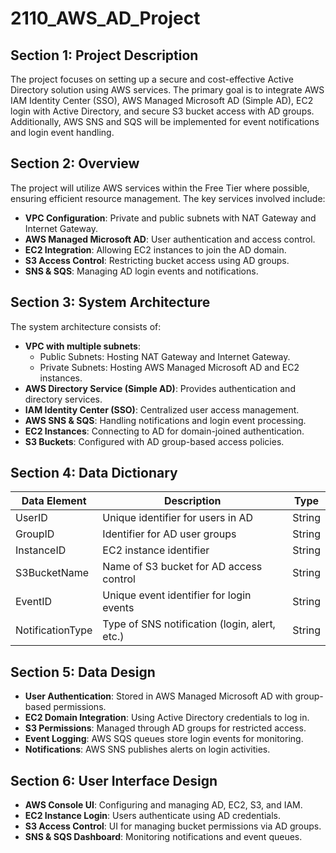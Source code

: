 # 2110_AWS_AD_Project

## Section 1: Project Description

The project focuses on setting up a secure and cost-effective Active Directory solution using AWS services. The primary goal is to integrate AWS IAM Identity Center (SSO), AWS Managed Microsoft AD (Simple AD), EC2 login with Active Directory, and secure S3 bucket access with AD groups. Additionally, AWS SNS and SQS will be implemented for event notifications and login event handling.

## Section 2: Overview

The project will utilize AWS services within the Free Tier where possible, ensuring efficient resource management. The key services involved include:

- **VPC Configuration**: Private and public subnets with NAT Gateway and Internet Gateway.
- **AWS Managed Microsoft AD**: User authentication and access control.
- **EC2 Integration**: Allowing EC2 instances to join the AD domain.
- **S3 Access Control**: Restricting bucket access using AD groups.
- **SNS & SQS**: Managing AD login events and notifications.

## Section 3: System Architecture

The system architecture consists of:

- **VPC with multiple subnets**:
  - Public Subnets: Hosting NAT Gateway and Internet Gateway.
  - Private Subnets: Hosting AWS Managed Microsoft AD and EC2 instances.
- **AWS Directory Service (Simple AD)**: Provides authentication and directory services.
- **IAM Identity Center (SSO)**: Centralized user access management.
- **AWS SNS & SQS**: Handling notifications and login event processing.
- **EC2 Instances**: Connecting to AD for domain-joined authentication.
- **S3 Buckets**: Configured with AD group-based access policies.

## Section 4: Data Dictionary

| Data Element     | Description                                   | Type   |
| --------------- | -------------------------------------------- | ------ |
| UserID          | Unique identifier for users in AD            | String |
| GroupID         | Identifier for AD user groups                | String |
| InstanceID      | EC2 instance identifier                      | String |
| S3BucketName    | Name of S3 bucket for AD access control      | String |
| EventID         | Unique event identifier for login events     | String |
| NotificationType | Type of SNS notification (login, alert, etc.) | String |

## Section 5: Data Design

- **User Authentication**: Stored in AWS Managed Microsoft AD with group-based permissions.
- **EC2 Domain Integration**: Using Active Directory credentials to log in.
- **S3 Permissions**: Managed through AD groups for restricted access.
- **Event Logging**: AWS SQS queues store login events for monitoring.
- **Notifications**: AWS SNS publishes alerts on login activities.

## Section 6: User Interface Design

- **AWS Console UI**: Configuring and managing AD, EC2, S3, and IAM.
- **EC2 Instance Login**: Users authenticate using AD credentials.
- **S3 Access Control**: UI for managing bucket permissions via AD groups.
- **SNS & SQS Dashboard**: Monitoring notifications and event queues.

